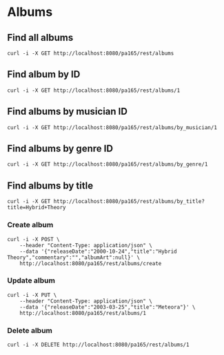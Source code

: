 # Albums

## Find all albums

```
curl -i -X GET http://localhost:8080/pa165/rest/albums
```

## Find album by ID

```
curl -i -X GET http://localhost:8080/pa165/rest/albums/1
```

## Find albums by musician ID

```
curl -i -X GET http://localhost:8080/pa165/rest/albums/by_musician/1
```

## Find albums by genre ID

```
curl -i -X GET http://localhost:8080/pa165/rest/albums/by_genre/1
```

## Find albums by title

```
curl -i -X GET http://localhost:8080/pa165/rest/albums/by_title?title=Hybrid+Theory
```

### Create album

```
curl -i -X POST \
	--header "Content-Type: application/json" \
	--data '{"releaseDate":"2000-10-24","title":"Hybrid Theory","commentary":"","albumArt":null}' \
	http://localhost:8080/pa165/rest/albums/create
```

### Update album

```
curl -i -X PUT \
	--header "Content-Type: application/json" \
	--data '{"releaseDate":"2003-03-25","title":"Meteora"}' \
	http://localhost:8080/pa165/rest/albums/1
```

### Delete album

```
curl -i -X DELETE http://localhost:8080/pa165/rest/albums/1
```
